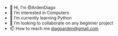 - 👋 Hi, I’m @ArdenDiago
- 👀 I’m interested in Computers
- 🌱 I’m currently learning Python
- 💞️ I’m looking to collaborate on any beginner project
- 📫 How to reach me diagoarden@gmail.com

<!---
ArdenDiago/ArdenDiago is a ✨ special ✨ repository because its `README.md` (this file) appears on your GitHub profile.
You can click the Preview link to take a look at your changes.
--->
